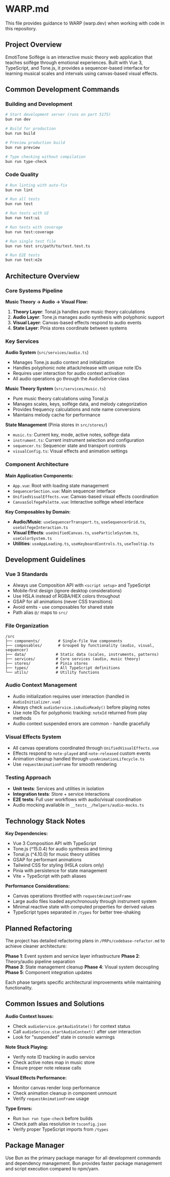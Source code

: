 # WARP.md

This file provides guidance to WARP (warp.dev) when working with code in this repository.

## Project Overview

EmotiTone Solfège is an interactive music theory web application that teaches solfège through emotional experiences. Built with Vue 3, TypeScript, and Tone.js, it provides a sequencer-based interface for learning musical scales and intervals using canvas-based visual effects.

## Common Development Commands

### Building and Development
```bash
# Start development server (runs on port 5175)
bun run dev

# Build for production
bun run build

# Preview production build
bun run preview

# Type checking without compilation
bun run type-check
```

### Code Quality
```bash
# Run linting with auto-fix
bun run lint

# Run all tests
bun run test

# Run tests with UI
bun run test:ui

# Run tests with coverage
bun run test:coverage

# Run single test file
bun run test src/path/to/test.test.ts

# Run E2E tests
bun run test:e2e
```

## Architecture Overview

### Core Systems Pipeline

**Music Theory → Audio → Visual Flow:**
1. **Theory Layer**: Tonal.js handles pure music theory calculations
2. **Audio Layer**: Tone.js manages audio synthesis with polyphonic support  
3. **Visual Layer**: Canvas-based effects respond to audio events
4. **State Layer**: Pinia stores coordinate between systems

### Key Services

**Audio System** (`src/services/audio.ts`)
- Manages Tone.js audio context and initialization
- Handles polyphonic note attack/release with unique note IDs
- Requires user interaction for audio context activation
- All audio operations go through the AudioService class

**Music Theory System** (`src/services/music.ts`)
- Pure music theory calculations using Tonal.js
- Manages scales, keys, solfège data, and melody categorization
- Provides frequency calculations and note name conversions
- Maintains melody cache for performance

**State Management** (Pinia stores in `src/stores/`)
- `music.ts`: Current key, mode, active notes, solfège data
- `instrument.ts`: Current instrument selection and configuration  
- `sequencer.ts`: Sequencer state and transport controls
- `visualConfig.ts`: Visual effects and animation settings

### Component Architecture

**Main Application Components:**
- `App.vue`: Root with loading state management
- `SequencerSection.vue`: Main sequencer interface
- `UnifiedVisualEffects.vue`: Canvas-based visual effects coordination
- `CanvasSolfegePalette.vue`: Interactive solfège wheel interface

**Key Composables by Domain:**
- **Audio/Music**: `useSequencerTransport.ts`, `useSequencerGrid.ts`, `useSolfegeInteraction.ts`
- **Visual Effects**: `useUnifiedCanvas.ts`, `useParticleSystem.ts`, `useColorSystem.ts`
- **Utilities**: `useAppLoading.ts`, `useKeyboardControls.ts`, `useTooltip.ts`

## Development Guidelines

### Vue 3 Standards
- Always use Composition API with `<script setup>` and TypeScript
- Mobile-first design (ignore desktop considerations)
- Use HSLA instead of RGBA/HEX colors throughout
- GSAP for all animations (never CSS transitions)
- Avoid emits - use composables for shared state
- Path alias `@/` maps to `src/`

### File Organization
```
/src
├── components/        # Single-file Vue components  
├── composables/       # Grouped by functionality (audio, visual, sequencer)
├── data/             # Static data (scales, instruments, patterns)
├── services/         # Core services (audio, music theory)
├── stores/           # Pinia stores
├── types/            # All TypeScript definitions
└── utils/            # Utility functions
```

### Audio Context Management
- Audio initialization requires user interaction (handled in `AudioInitializer.vue`)
- Always check `audioService.isAudioReady()` before playing notes
- Use note IDs for polyphonic tracking: `noteId` returned from play methods
- Audio context suspended errors are common - handle gracefully

### Visual Effects System
- All canvas operations coordinated through `UnifiedVisualEffects.vue`
- Effects respond to `note-played` and `note-released` custom events  
- Animation cleanup handled through `useAnimationLifecycle.ts`
- Use `requestAnimationFrame` for smooth rendering

### Testing Approach
- **Unit tests**: Services and utilities in isolation
- **Integration tests**: Store + service interactions
- **E2E tests**: Full user workflows with audio/visual coordination
- Audio mocking available in `__tests__/helpers/audio-mocks.ts`

## Technology Stack Notes

**Key Dependencies:**
- Vue 3 Composition API with TypeScript
- Tone.js (^15.0.4) for audio synthesis and timing
- Tonal.js (^4.10.0) for music theory utilities
- GSAP for performant animations
- Tailwind CSS for styling (HSLA colors only)
- Pinia with persistence for state management
- Vite + TypeScript with path aliases

**Performance Considerations:**
- Canvas operations throttled with `requestAnimationFrame`
- Large audio files loaded asynchronously through instrument system
- Minimal reactive state with computed properties for derived values
- TypeScript types separated in `/types` for better tree-shaking

## Planned Refactoring

The project has detailed refactoring plans in `/PRPs/codebase-refactor.md` to achieve cleaner architecture:

**Phase 1**: Event system and service layer infrastructure
**Phase 2**: Theory/audio pipeline separation  
**Phase 3**: State management cleanup
**Phase 4**: Visual system decoupling
**Phase 5**: Component integration updates

Each phase targets specific architectural improvements while maintaining functionality.

## Common Issues and Solutions

**Audio Context Issues:**
- Check `audioService.getAudioState()` for context status
- Call `audioService.startAudioContext()` after user interaction
- Look for "suspended" state in console warnings

**Note Stuck Playing:**  
- Verify note ID tracking in audio service
- Check active notes map in music store
- Ensure proper note release calls

**Visual Effects Performance:**
- Monitor canvas render loop performance
- Check animation cleanup in component unmount
- Verify `requestAnimationFrame` usage

**Type Errors:**
- Run `bun run type-check` before builds
- Check path alias resolution in `tsconfig.json`
- Verify proper TypeScript imports from `/types`

## Package Manager

Use Bun as the primary package manager for all development commands and dependency management. Bun provides faster package management and script execution compared to npm/yarn.
